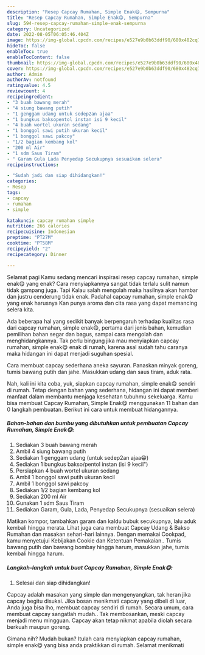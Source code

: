 ```yaml
---
description: "Resep Capcay Rumahan, Simple Enak😋, Sempurna"
title: "Resep Capcay Rumahan, Simple Enak😋, Sempurna"
slug: 594-resep-capcay-rumahan-simple-enak-sempurna
category: Uncategorized
date: 2022-08-05T06:05:46.404Z
image: https://img-global.cpcdn.com/recipes/e527e9b0b63ddf90/680x482cq70/capcay-rumahan-simple-enak-foto-resep-utama.jpg
hideToc: false
enableToc: true
enableTocContent: false
thumbnail: https://img-global.cpcdn.com/recipes/e527e9b0b63ddf90/680x482cq70/capcay-rumahan-simple-enak-foto-resep-utama.jpg
cover: https://img-global.cpcdn.com/recipes/e527e9b0b63ddf90/680x482cq70/capcay-rumahan-simple-enak-foto-resep-utama.jpg
author: Admin
authorAv: notfound
ratingvalue: 4.5
reviewcount: 4
recipeingredient:
- "3 buah bawang merah"
- "4 siung bawang putih"
- "1 genggam udang untuk sedep2an ajaa"
- "1 bungkus baksopentol instan isi 9 kecil"
- "4 buah wortel ukuran sedang"
- "1 bonggol sawi putih ukuran kecil"
- "1 bonggol sawi pakcoy"
- "1/2 bagian kembang kol"
- "200 ml Air"
- "1 sdm Saus Tiram"
- " Garam Gula Lada Penyedap Secukupnya sesuaikan selera"
recipeinstructions:

- "Sudah jadi dan siap dihidangkan!"
categories:
- Resep
tags:
- capcay
- rumahan
- simple

katakunci: capcay rumahan simple 
nutrition: 266 calories
recipecuisine: Indonesian
preptime: "PT27M"
cooktime: "PT58M"
recipeyield: "2"
recipecategory: Dinner

---
```



Selamat pagi Kamu sedang mencari inspirasi resep capcay rumahan, simple enak😋 yang enak? Cara menyiapkannya sangat tidak terlalu sulit namun tidak gampang juga. Tapi Kalau salah mengolah maka hasilnya akan hambar dan justru cenderung tidak enak. Padahal capcay rumahan, simple enak😋 yang enak harusnya Kan punya aroma dan cita rasa yang dapat memancing selera kita.


Ada beberapa hal yang sedikit banyak berpengaruh terhadap kualitas rasa dari capcay rumahan, simple enak😋, pertama dari jenis bahan, kemudian pemilihan bahan segar dan bagus, sampai cara mengolah dan menghidangkannya. Tak perlu bingung jika mau menyiapkan capcay rumahan, simple enak😋 enak di rumah, karena asal sudah tahu caranya maka hidangan ini dapat menjadi suguhan spesial.

Cara membuat capcay sederhana aneka sayuran. Panaskan minyak goreng, tumis bawang putih dan jahe. Masukkan udang dan saus tiram, aduk rata.


Nah, kali ini kita coba, yuk, siapkan capcay rumahan, simple enak😋 sendiri di rumah. Tetap dengan bahan yang sederhana, hidangan ini dapat memberi manfaat dalam membantu menjaga kesehatan tubuhmu sekeluarga. Kamu bisa membuat Capcay Rumahan, Simple Enak😋 menggunakan 11 bahan dan 0 langkah pembuatan. Berikut ini cara untuk membuat hidangannya.

<!--inarticleads1-->

##### Bahan-bahan dan bumbu yang dibutuhkan untuk pembuatan Capcay Rumahan, Simple Enak😋:

1. Sediakan 3 buah bawang merah
1. Ambil 4 siung bawang putih
1. Sediakan 1 genggam udang (untuk sedep2an ajaa😁)
1. Sediakan 1 bungkus bakso/pentol instan (isi 9 kecil&#34;)
1. Persiapkan 4 buah wortel ukuran sedang
1. Ambil 1 bonggol sawi putih ukuran kecil
1. Ambil 1 bonggol sawi pakcoy
1. Sediakan 1/2 bagian kembang kol
1. Sediakan 200 ml Air
1. Gunakan 1 sdm Saus Tiram
1. Sediakan  Garam, Gula, Lada, Penyedap Secukupnya (sesuaikan selera)


Matikan kompor, tambahkan garam dan kaldu bubuk secukupnya, lalu aduk kembali hingga merata. Lihat juga cara membuat Capcay Udang &amp; Bakso Rumahan dan masakan sehari-hari lainnya. Dengan memakai Cookpad, kamu menyetujui Kebijakan Cookie dan Ketentuan Pemakaian.. Tumis bawang putih dan bawang bombay hingga harum, masukkan jahe, tumis kembali hingga harum. 

<!--inarticleads2-->

##### Langkah-langkah untuk buat Capcay Rumahan, Simple Enak😋:


1. Selesai dan siap dihidangkan!

Capcay adalah masakan yang simple dan mengenyangkan, tak heran jika capcay begitu disukai. Jika bosan menikmati capcay yang dibeli di luar, Anda juga bisa lho, membuat capcay sendiri di rumah. Secara umum, cara membuat capcay sangatlah mudah.. Tak membosankan, meski capcay menjadi menu mingguan. Capcay akan tetap nikmat apabila diolah secara berkuah maupun goreng. 

Gimana nih? Mudah bukan? Itulah cara menyiapkan capcay rumahan, simple enak😋 yang bisa anda praktikkan di rumah. Selamat menikmati
